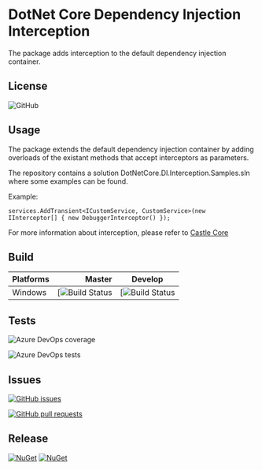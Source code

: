 # DotNet Core Dependency Injection Interception

The package adds interception to the default dependency injection container.

## License

![GitHub](https://img.shields.io/github/license/HamzaLee/dotnetcore-di-interception)

## Usage

The package extends the default dependency injection container by adding overloads of the existant methods that accept interceptors as parameters.

The repository contains a solution DotNetCore.DI.Interception.Samples.sln where some examples can be found.

Example:
```
services.AddTransient<ICustomService, CustomService>(new IInterceptor[] { new DebuggerInterceptor() });
```

For more information about interception, please refer to [Castle Core](https://github.com/castleproject/Core)

## Build

| Platforms       | Master       | Develop    |
|-----------------|-------------:|------------|
| Windows|[![Build Status](https://github.com/ASCRepos/BuildingSolutionsAPI/tree/dev) |[![Build Status](https://github.com/ASCRepos/BuildingSolutionsAPI/tree/dev)

## Tests

![Azure DevOps coverage](https://img.shields.io/azure-devops/coverage/HamzaLee/dotnetcore-di-interception/1)

![Azure DevOps tests](https://img.shields.io/azure-devops/tests/HamzaLee/dotnetcore-di-interception/1)

## Issues

[![GitHub issues](https://img.shields.io/github/issues/HamzaLee/dotnetcore-di-interception)](https://github.com/TapInnovAdmin/TapInnov-Master/issues)

[![GitHub pull requests](https://img.shields.io/github/issues-pr/HamzaLee/dotnetcore-di-interception)](https://github.com/TapInnovAdmin/TapInnov-Master/pulls)

## Release

[![NuGet](https://img.shields.io/nuget/v/DotNetCore.DI.Interception)](https://www.nuget.org/packages/DotNetCore.DI.Interception/)
[![NuGet](https://img.shields.io/nuget/dt/DotNetCore.DI.Interception)](https://www.nuget.org/packages/DotNetCore.DI.Interception/)
